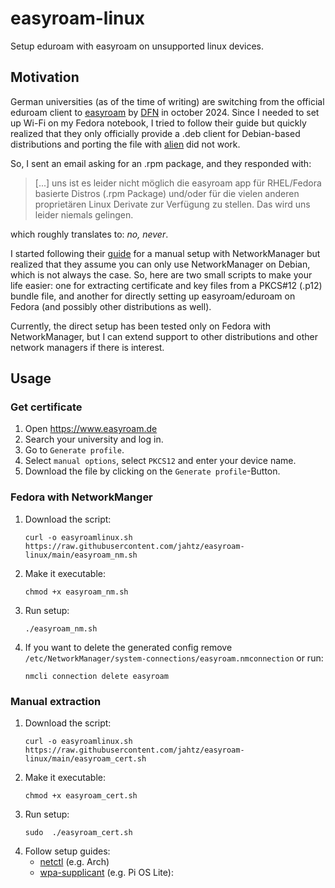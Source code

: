 # easyroam-linux
Setup eduroam with easyroam on unsupported linux devices.

## Motivation
German universities (as of the time of writing) are switching from the official eduroam client to [easyroam](https://www.easyroam.de) by [DFN](https://www.dfn.de/) in october 2024.
Since I needed to set up Wi-Fi on my Fedora notebook, I tried to follow their guide but quickly realized that they only officially provide a .deb client for Debian-based distributions and porting the file with [alien](https://joeyh.name/code/alien/) did not work. 

So, I sent an email asking for an .rpm package, and they responded with:

> [...] uns ist es leider nicht möglich die easyroam app für RHEL/Fedora basierte Distros (.rpm Package) und/oder für die vielen anderen proprietären Linux Derivate zur Verfügung zu stellen. Das wird uns leider niemals gelingen.

which roughly translates to: _no, never_.

I started following their [guide](https://doku.tid.dfn.de/de:eduroam:easyroam#installation_der_easyroam_app_auf_linux_geraeten_network_manager) for a manual setup with NetworkManager but realized that they assume you can only use NetworkManager on Debian, which is not always the case. So, here are two small scripts to make your life easier: one for extracting certificate and key files from a PKCS#12 (.p12) bundle file, and another for directly setting up easyroam/eduroam on Fedora (and possibly other distributions as well). 

Currently, the direct setup has been tested only on Fedora with NetworkManager, but I can extend support to other distributions and other network managers if there is interest.

## Usage
### Get certificate
1. Open https://www.easyroam.de
2. Search your university and log in.
3. Go to `Generate profile`.
4. Select `manual options`, select `PKCS12` and enter your device name.
5. Download the file by clicking on the `Generate profile`-Button.

### Fedora with NetworkManger
1. Download the script:
    ```
    curl -o easyroamlinux.sh https://raw.githubusercontent.com/jahtz/easyroam-linux/main/easyroam_nm.sh
    ```
2. Make it executable:
    ```
    chmod +x easyroam_nm.sh
    ```
3. Run setup:
    ```
    ./easyroam_nm.sh
    ```
4. If you want to delete the generated config remove `/etc/NetworkManager/system-connections/easyroam.nmconnection` or run:
    ```
    nmcli connection delete easyroam
    ```

### Manual extraction
1. Download the script:
    ```
    curl -o easyroamlinux.sh https://raw.githubusercontent.com/jahtz/easyroam-linux/main/easyroam_cert.sh
    ```
2. Make it executable:
    ```
    chmod +x easyroam_cert.sh
    ```
3. Run setup:
    ```
    sudo  ./easyroam_cert.sh
    ```
4. Follow setup guides:
    - [netctl](https://doku.tid.dfn.de/de:eduroam:easyroam#installation_der_easyroam_profile_auf_linux_geraeten) (e.g. Arch)
    - [wpa-supplicant](https://doku.tid.dfn.de/de:eduroam:easyroam#installation_der_easyroam_profile_auf_linux_geraeten_ohne_desktop_umgebung_wpa-supplicant_only) (e.g. Pi OS Lite):<br>
